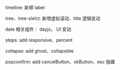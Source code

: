 timeline: 新增 label

tree、tree-slelct: 新增虚拟滚动、title 逻辑变动

date 相关组件： dayjs， UI 变动

steps: add responsive、percent

collapse: add ghost、collapsible

popconfirm: add cancelButton、okButton、esc 隐藏
